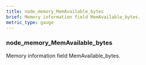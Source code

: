```yaml
---
title: node_memory_MemAvailable_bytes
brief: Memory information field MemAvailable_bytes.
metric_type: gauge
---
```

### node_memory_MemAvailable_bytes

Memory information field MemAvailable_bytes.